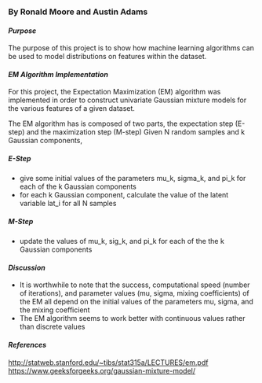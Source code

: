 <p align="center><h1>Probably Interesting Data</h1></p>
<p align="center><h3>By Ronald Moore and Austin Adams</h3></p>
  
#### *Purpose*
The purpose of this project is to show how machine learning algorithms can be used to model distributions on features within the dataset.

#### *EM Algorithm Implementation*
For this project, the Expectation Maximization (EM) algorithm was implemented in order to construct univariate Gaussian mixture models for the various features of a given dataset.

The EM algorithm has is composed of two parts, the expectation step (E-step) and the maximization step (M-step)
Given N random samples and k Gaussian components,

##### E-Step
* give some initial values of the parameters mu_k, sigma_k, and pi_k for each of the k Gaussian components
* for each k Gaussian component, calculate the value of the latent variable lat_i for all N samples
##### M-Step
* update the values of mu_k, sig_k, and pi_k for each of the the k Gaussian components

#### *Discussion*
* It is worthwhile to note that the success, computational speed (number of iterations), and parameter values (mu, sigma, mixing coefficients) of the EM all depend on the initial values of the parameters mu, sigma, and the mixing coefficient
* The EM algorithm seems to work better with continuous values rather than discrete values

#### *References*
http://statweb.stanford.edu/~tibs/stat315a/LECTURES/em.pdf \
https://www.geeksforgeeks.org/gaussian-mixture-model/
